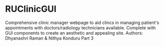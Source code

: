 # RUClinicGUI
Comprehensive clinic manager webpage to aid clincs in managing patient's appointments with doctors/radiology technicians available. Complete with GUI components to create an aesthetic and appealing site.
Authors: Dhyanashri Raman & Nithya Konduru
Part 3
